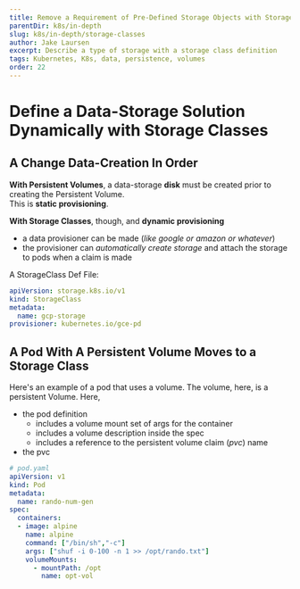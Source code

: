 ```yaml
---
title: Remove a Requirement of Pre-Defined Storage Objects with Storage Classes
parentDir: k8s/in-depth
slug: k8s/in-depth/storage-classes
author: Jake Laursen
excerpt: Describe a type of storage with a storage class definition
tags: Kubernetes, K8s, data, persistence, volumes
order: 22
---
```


# Define a Data-Storage Solution Dynamically with Storage Classes
## A Change Data-Creation In Order
**With Persistent Volumes**, a data-storage **disk** must be created prior to creating the Persistent Volume.  
This is **static provisioning**.  

**With Storage Classes**, though, and **dynamic provisioning**
- a data provisioner can be made (_like google or amazon or whatever_)
- the provisioner can _automatically create storage_ and attach the storage to pods when a claim is made

A StorageClass Def File:  
```yaml
apiVersion: storage.k8s.io/v1
kind: StorageClass
metadata:
  name: gcp-storage
provisioner: kubernetes.io/gce-pd
```  

## A Pod With A Persistent Volume Moves to a Storage Class
Here's an example of a pod that uses a volume. The volume, here, is a persistent Volume. Here,
- the pod definition 
  - includes a volume mount set of args for the container
  - includes a volume description inside the spec
  - includes a reference to the persistent volume claim (_pvc_) name
- the pvc   

```yaml
# pod.yaml
apiVersion: v1
kind: Pod
metadata:
  name: rando-num-gen
spec:
  containers:
  - image: alpine
    name: alpine
    command: ["/bin/sh","-c"]
    args: ["shuf -i 0-100 -n 1 >> /opt/rando.txt"]
    volumeMounts:
      - mountPath: /opt
        name: opt-vol
```
